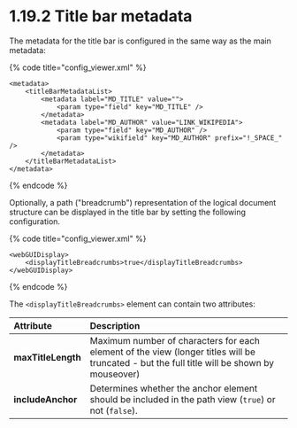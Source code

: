 # 1.19.2 Title bar metadata

The metadata for the title bar is configured in the same way as the main metadata:

{% code title="config\_viewer.xml" %}
```markup
<metadata>
    <titleBarMetadataList>
        <metadata label="MD_TITLE" value="">
            <param type="field" key="MD_TITLE" />
        </metadata>
        <metadata label="MD_AUTHOR" value="LINK_WIKIPEDIA">
            <param type="field" key="MD_AUTHOR" />
            <param type="wikifield" key="MD_AUTHOR" prefix="!_SPACE_"  />
        </metadata>
    </titleBarMetadataList>
</metadata>
```
{% endcode %}

Optionally, a path \("breadcrumb"\) representation of the logical document structure can be displayed in the title bar by setting the following configuration.

{% code title="config\_viewer.xml" %}
```markup
<webGUIDisplay>
    <displayTitleBreadcrumbs>true</displayTitleBreadcrumbs>
</webGUIDisplay>
```
{% endcode %}

The `<displayTitleBreadcrumbs>` element can contain two attributes:

| **Attribute** | Description |
| :--- | :--- |
| **maxTitleLength** | Maximum number of characters for each element of the view \(longer titles will be truncated - but the full title will be shown by mouseover\) |
| **includeAnchor** | Determines whether the anchor element should be included in the path view \(`true`\) or not \(`false`\). |

